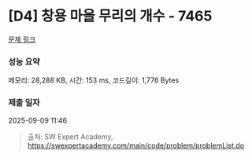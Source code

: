 # [D4] 창용 마을 무리의 개수 - 7465 

[문제 링크](https://swexpertacademy.com/main/code/problem/problemDetail.do?contestProbId=AWngfZVa9XwDFAQU) 

### 성능 요약

메모리: 28,288 KB, 시간: 153 ms, 코드길이: 1,776 Bytes

### 제출 일자

2025-09-09 11:46



> 출처: SW Expert Academy, https://swexpertacademy.com/main/code/problem/problemList.do
